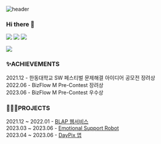 ![header](https://capsule-render.vercel.app/api?type=waving&color=FF6384&height=300&section=header&text=Yewon%20Kim✨&fontSize=90) 

### Hi there 👋

<a href="https://ywdevel0per.tistory.com/"><img src="https://img.shields.io/badge/BLOG-000000?style=flat-square&logo=Tistory&logoColor=white"/></a> <a href="https://www.instagram.com/noweymik._/"><img src="https://img.shields.io/badge/noweymik-E4405F?style=flat-square&logo=Instagram&logoColor=white"/></a> <img src="https://img.shields.io/badge/noweymik01@gmail.com-EA4335?style=flat-square&logo=Gmail&logoColor=white"/>

<!-- 
### 🙂ABOUT ME
- Handong Global University 20 
- Major in Artificial Intelligence, Computer Science Engineering
-->
<a href="https://hits.seeyoufarm.com"><img src="https://hits.seeyoufarm.com/api/count/incr/badge.svg?url=https%3A%2F%2Fgithub.com%2Fnoweymik&count_bg=%23F5CCFF&title_bg=%23535353&icon=&icon_color=%23E7E7E7&title=hits&edge_flat=false"/></a>
<div>
<!--  <img src="https://github-readme-stats.vercel.app/api?username=noweymik&show_icons=true&theme=radical&count_private=true&hide_border=true" align="left" style="width: 53%" /> -->
<!--   <img src="https://github-readme-stats.vercel.app/api/top-langs/?username=noweymik&exclude_repo=merge_game&layout=compact&theme=radical" style="width: 42%"/> -->
</div>

### ✨ACHIEVEMENTS
2021.12 - 한동대학교 SW 페스티벌 문제해결 아이디어 공모전 장려상 <br>
2022.06 - BizFlow M Pre-Contest 장려상 <br>
2023.06 - BizFlow M Pre-Contest 우수상 <br>

### 👩🏻‍💻PROJECTS
2021.12 ~ 2022.01 - [BLAP 웹서비스](https://github.com/noweymik/BLAP) <br>
2023.03 ~ 2023.06 - [Emotional Support Robot](https://github.com/noweymik/HCI_PiboRobot) <br>
2023.04 ~ 2023.06 - [DayPix 앱](https://github.com/noweymik/DayPix) <br>

